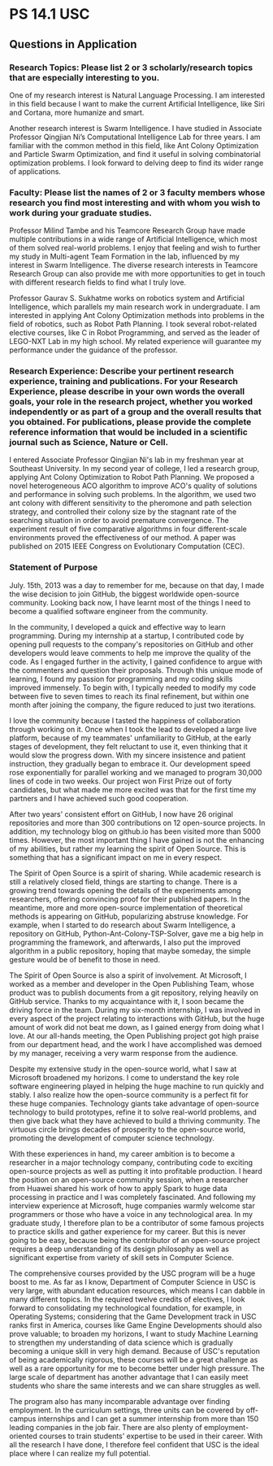 # PS 14.1 USC

## Questions in Application

### Research Topics: Please list 2 or 3 scholarly/research topics that are especially interesting to you.

One of my research interest is Natural Language Processing. I am interested in this field because I want to make the current Artificial Intelligence, like Siri and Cortana, more humanize and smart.

Another research interest is Swarm Intelligence. I have studied in Associate Professor Qingjian Ni’s Computational Intelligence Lab for three years. I am familiar with the common method in this field, like Ant Colony Optimization and Particle Swarm Optimization, and find it useful in solving combinatorial optimization problems. I look forward to delving deep to find its wider range of applications.

### Faculty: Please list the names of 2 or 3 faculty members whose research you find most interesting and with whom you wish to work during your graduate studies.

Professor Milind Tambe and his Teamcore Research Group have made multiple contributions in a wide range of Artificial Intelligence, which most of them solved real-world problems. I enjoy that feeling and wish to further my study in Multi-agent Team Formation in the lab, influenced by my interest in Swarm Intelligence. The diverse research interests in Teamcore Research Group can also provide me with more opportunities to get in touch with different research fields to find what I truly love.

Professor Gaurav S. Sukhatme works on robotics system and Artificial Intelligence, which parallels my main research work in undergraduate. I am interested in applying Ant Colony Optimization methods into problems in the field of robotics, such as Robot Path Planning. I took several robot-related elective courses, like C in Robot Programming, and served as the leader of LEGO-NXT Lab in my high school. My related experience will guarantee my performance under the guidance of the professor.

### Research Experience: Describe your pertinent research experience, training and publications. For your Research Experience, please describe in your own words the overall goals, your role in the research project, whether you worked independently or as part of a group and the overall results that you obtained. For publications, please provide the complete reference information that would be included in a scientific journal such as Science, Nature or Cell.

I entered Associate Professor Qingjian Ni's lab in my freshman year at Southeast University. In my second year of college, I led a research group, applying Ant Colony Optimization to Robot Path Planning. We proposed a novel heterogeneous ACO algorithm to improve ACO's quality of solutions and performance in solving such problems. In the algorithm, we used two ant colony with different sensitivity to the pheromone and path selection strategy, and controlled their colony size by the stagnant rate of the searching situation in order to avoid premature convergence. The experiment result of five comparative algorithms in four different-scale environments proved the effectiveness of our method. A paper was published on 2015 IEEE Congress on Evolutionary Computation (CEC).

### Statement of Purpose

July. 15th, 2013 was a day to remember for me, because on that day, I made the wise decision to join GitHub, the biggest worldwide open-source community. Looking back now, I have learnt most of the things I need to become a qualified software engineer from the community.

In the community, I developed a quick and effective way to learn programming. During my internship at a startup, I contributed code by opening pull requests to the company's repositories on GitHub and other developers would leave comments to help me improve the quality of the code. As I engaged further in the activity, I gained confidence to argue with the commenters and question their proposals. Through this unique mode of learning, I found my passion for programming and my coding skills improved immensely. To begin with, I typically needed to modify my code between five to seven times to reach its final refinement, but within one month after joining the company, the figure reduced to just two iterations.

I love the community because I tasted the happiness of collaboration through working on it. Once when I took the lead to developed a large live platform, because of my teammates' unfamiliarity to GitHub, at the early stages of development, they felt reluctant to use it, even thinking that it would slow the progress down. With my sincere insistence and patient instruction, they gradually began to embrace it. Our development speed rose exponentially for parallel working and we managed to program 30,000 lines of code in two weeks. Our project won First Prize out of forty candidates, but what made me more excited was that for the first time my partners and I have achieved such good cooperation.

After two years' consistent effort on GitHub, I now have 26 original repositories and more than 300 contributions on 12 open-source projects. In addition, my technology blog on github.io has been visited more than 5000 times. However, the most important thing I have gained is not the enhancing of my abilities, but rather my learning the spirit of Open Source. This is something that has a significant impact on me in every respect.

The Spirit of Open Source is a spirit of sharing. While academic research is still a relatively closed field, things are starting to change. There is a growing trend towards opening the details of the experiments among researchers, offering convincing proof for their published papers. In the meantime, more and more open-source implementation of theoretical methods is appearing on GitHub, popularizing abstruse knowledge. For example, when I started to do research about Swarm Intelligence, a repository on GitHub, Python-Ant-Colony-TSP-Solver, gave me a big help in programming the framework, and afterwards, I also put the improved algorithm in a public repository, hoping that maybe someday, the simple gesture would be of benefit to those in need.

The Spirit of Open Source is also a spirit of involvement. At Microsoft, I worked as a member and developer in the Open Publishing Team, whose product was to publish documents from a git repository, relying heavily on GitHub service. Thanks to my acquaintance with it, I soon became the driving force in the team. During my six-month internship, I was involved in every aspect of the project relating to interactions with GitHub, but the huge amount of work did not beat me down, as I gained energy from doing what I love. At our all-hands meeting, the Open Publishing project got high praise from our department head, and the work I have accomplished was demoed by my manager, receiving a very warm response from the audience.

Despite my extensive study in the open-source world, what I saw at Microsoft broadened my horizons. I come to understand the key role software engineering played in helping the huge machine to run quickly and stably. I also realize how the open-source community is a perfect fit for these huge companies. Technology giants take advantage of open-source technology to build prototypes, refine it to solve real-world problems, and then give back what they have achieved to build a thriving community. The virtuous circle brings decades of prosperity to the open-source world, promoting the development of computer science technology.

With these experiences in hand, my career ambition is to become a researcher in a major technology company, contributing code to exciting open-source projects as well as putting it into profitable production. I heard the position on an open-source community session, when a researcher from Huawei shared his work of how to apply Spark to huge data processing in practice and I was completely fascinated. And following my interview experience at Microsoft, huge companies warmly welcome star programmers or those who have a voice in any technological area. In my graduate study, I therefore plan to be a contributor of some famous projects to practice skills and gather experience for my career. But this is never going to be easy, because being the contributor of an open-source project requires a deep understanding of its design philosophy as well as significant expertise from variety of skill sets in Computer Science.

The comprehensive courses provided by the USC program will be a huge boost to me. As far as I know, Department of Computer Science in USC is very large, with abundant education resources, which means I can dabble in many different topics. In the required twelve credits of electives, I look forward to consolidating my technological foundation, for example, in Operating Systems; considering that the Game Development track in USC ranks first in America, courses like Game Engine Developments should also prove valuable; to broaden my horizons, I want to study Machine Learning to strengthen my understanding of data science which is gradually becoming a unique skill in very high demand. Because of USC's reputation of being academically rigorous, these courses will be a great challenge as well as a rare opportunity for me to become better under high pressure. The large scale of department has another advantage that I can easily meet students who share the same interests and we can share struggles as well.

The program also has many incomparable advantage over finding employment. In the curriculum settings, three units can be covered by off-campus internships and I can get a summer internship from more than 150 leading companies in the job fair. There are also plenty of employment-oriented courses to train students' expertise to be used in their career. With all the research I have done, I therefore feel confident that USC is the ideal place where I can realize my full potential.